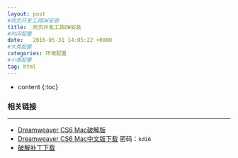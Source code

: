 ```yaml
---
layout: post
#网页开发工具DW安装
title:  网页开发工具DW安装
#时间配置
date:   2016-05-31 14:05:22 +0800
#大类配置
categories: 环境配置
#小类配置
tag: html
---
```


* content
{:toc}

### 相关链接
---
* <a href="http://www.sdifenzhou.com/dreamweaver-cs6-mac.html" target="_blank">Dreamweaver CS6 Mac破解版</a><br>
* <a href="http://www.sdifenzhou.com/goto/mt67" target="_blank">Dreamweaver CS6 Mac中文版下载</a>  密码：`kdi6`<br>
* <a href="http://www.sdifenzhou.com/goto/vull" target="_blank">破解补丁下载</a><br>